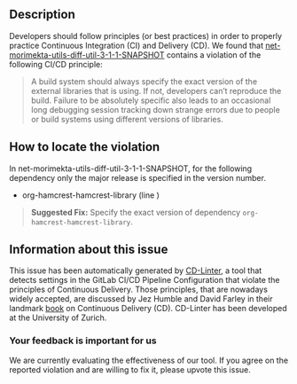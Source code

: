 
## Description
Developers should follow principles (or best practices) in order to properly practice Continuous Integration (CI) and Delivery (CD).
We found that [net-morimekta-utils-diff-util-3-1-1-SNAPSHOT](https://gitlab.com/morimekta/diff-util/blob/master/.gitlab-ci.yml) contains a violation of the following CI/CD principle:

> A build system should always specify the exact version of the external libraries that is using.
If not, developers can’t reproduce the build. Failure to be absolutely specific also leads to an occasional long debugging session tracking down strange errors due to people or build systems using different versions of libraries.

## How to locate the violation

In net-morimekta-utils-diff-util-3-1-1-SNAPSHOT, for the following dependency only the major release is specified in the version number.

* org-hamcrest-hamcrest-library (line )

> **Suggested Fix:** Specify the exact version of dependency `org-hamcrest-hamcrest-library`.

## Information about this issue

This issue has been automatically generated by [CD-Linter](https://gitlab.com/Jancso/configuration-analytics), a tool that detects settings in the GitLab CI/CD Pipeline Configuration that violate the principles of Continuous Delivery. Those principles, that are nowadays widely accepted, are discussed by Jez Humble and David Farley in their landmark [book](https://www.oreilly.com/library/view/continuous-delivery-reliable/9780321670250/) on Continuous Delivery (CD). CD-Linter has been developed at the University of Zurich.

### Your feedback is important for us
We are currently evaluating the effectiveness of our tool. If you agree on the reported violation and are willing to fix it, please upvote this issue.